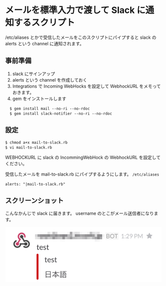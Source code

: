 # メールを標準入力で渡して Slack に通知するスクリプト

/etc/aliases とかで受信したメールをこのスクリプトにパイプすると
slack の alerts という channel に通知されます。

## 事前準備

1. slack にサインアップ
2. alerts という channel を作成しておく
3. Integrations で Incoming WebHocks を設定して WebhockURL をメモっておきます。
4. gem をインストールします
```
  $ gem install mail --no-ri --no-rdoc
  $ gem install slack-notifier --no-ri --no-rdoc
```

## 設定

```
$ chmod a+x mail-to-slack.rb
$ vi mail-to-slack.rb
```

WEBHOCKURL に slack の IncommingWebHock の WebhockURL を設定してください。


受信したメールを mail-to-slack.rb にパイプするようにします。
``/etc/aliases``
```
alerts: "|mail-to-slack.rb"
```

## スクリーンショット

こんなかんじで slack に届きます。
username のとこがメール送信者になります。

![Screenshot](screenshot.png "Screenshot")
